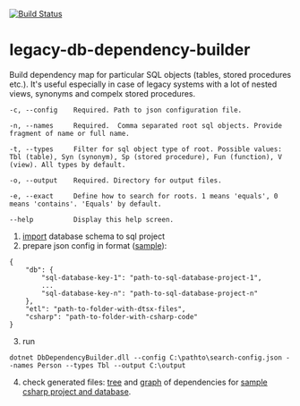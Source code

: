 [![Build Status](https://dev.azure.com/mtkorg/oss-projects/_apis/build/status/MaximTkachenko.legacy-db-dependency-builder?branchName=master)](https://dev.azure.com/mtkorg/oss-projects/_build/latest?definitionId=4&branchName=master)

# legacy-db-dependency-builder

Build dependency map for particular SQL objects (tables, stored procedures etc.). It's useful especially in case of legacy systems with a lot of nested views, synonyms and compelx stored procedures.

```
-c, --config    Required. Path to json configuration file.

-n, --names     Required.  Comma separated root sql objects. Provide fragment of name or full name.

-t, --types     Filter for sql object type of root. Possible values: Tbl (table), Syn (synonym), Sp (stored procedure), Fun (function), V (view). All types by default.

-o, --output    Required. Directory for output files.

-e, --exact     Define how to search for roots. 1 means 'equals', 0 means 'contains'. 'Equals' by default.

--help          Display this help screen.
```

1. [import](https://docs.microsoft.com/en-us/sql/ssdt/import-into-a-database-project?view=sql-server-2017) database schema to sql project
2. prepare json config in format ([sample](https://github.com/MaximTkachenko/legacy-db-dependency-builder/blob/master/sample/search-config.json)):
```
{
	"db": {
		"sql-database-key-1": "path-to-sql-database-project-1",
		...
		"sql-database-key-n": "path-to-sql-database-project-n"
	},
	"etl": "path-to-folder-with-dtsx-files",
	"csharp": "path-to-folder-with-csharp-code"
}
```
3. run
```
dotnet DbDependencyBuilder.dll --config C:\pathto\search-config.json --names Person --types Tbl --output C:\output
```
4. check generated files: [tree](https://rawcdn.githack.com/MaximTkachenko/legacy-db-dependency-builder/414d28de8637fecd895dd4f52df1f593b32c516f/sample/sample-output/1566227212_tree_Person.html) and [graph](https://rawcdn.githack.com/MaximTkachenko/legacy-db-dependency-builder/414d28de8637fecd895dd4f52df1f593b32c516f/sample/sample-output/1566227212_graph_Person.html) of dependencies for [sample csharp project and database](https://github.com/MaximTkachenko/legacy-db-dependency-builder/tree/master/sample).
